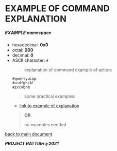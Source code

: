 # EXAMPLE OF COMMAND EXPLANATION
##### EXAMPLE namespace
- hexadecimal: __0x0__
- octal: __000__
- decimal: __0__
- ASCII character: `#`
  > explanation of command
  > example of action:
  ```
  #qwertyuiop
  #asdfghjkl
  #zxcvbnm
  ```
  > some practical examples:
  - [link to example of explanation](https://github.com/Sarverott/rattish-manuals/blob/main/command-list/0x00.md)
  >
  > __OR__
  >
  >no examples needed

[back to main document](../README.md)

***PROJECT RATTISH `@` 2021***
